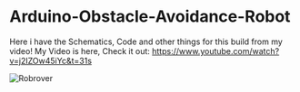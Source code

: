 # Arduino-Obstacle-Avoidance-Robot
Here i have the Schematics, Code and other things for this build from my video!
My Video is here, Check it out: https://www.youtube.com/watch?v=j2IZOw45iYc&t=31s

<img src="https://github.com/techsetonyoutube/Arduino-Obstacle-Avoidance-Robot/blob/master/cute%20roam%20robot%20arduino.jpg" alt="Robrover"/>
